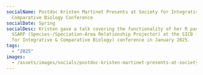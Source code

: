 ```yaml
---
socialName: Postdoc Kristen Martinet Presents at Society for Integrative &
  Comparative Biology Conference
socialDate: Spring
socialDesc: Kristen gave a talk covering the functionality of her R package
  SSARP (Species-/Speciation-Area Relationship Projector) at the SICB (Society
  for Integrative & Comparative Biology) conference in January 2025.
tags:
  - "2025"
images:
  - /assets/images/socials/postdoc-kristen-martinet-presents-at-society-for-integrative-comparative-biology-conference-.jpg
---
```

